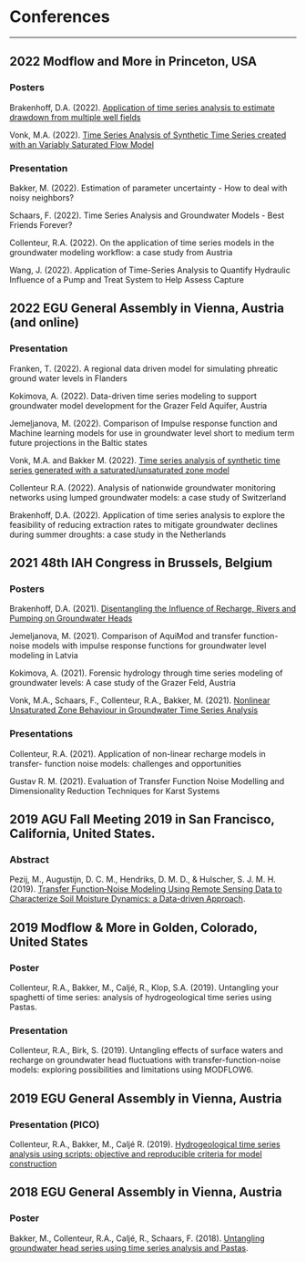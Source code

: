 # Conferences 
-----------------------

## 2022 Modflow and More in Princeton, USA

### Posters
Brakenhoff, D.A. (2022). [Application of time series analysis to estimate drawdown from multiple well fields](https://drive.google.com/file/d/10G0hA6gFeEbMc4qmFMwI3bxgh8EkcjoK/view?usp=sharing)

Vonk, M.A. (2022). [Time Series Analysis of Synthetic Time Series created with an Variably Saturated Flow Model](https://martinvonk.eu/wp-content/uploads/2022/05/Vonk_Poster_Modflow_and_More_22.pdf)

### Presentation
Bakker, M. (2022). Estimation of parameter uncertainty - How to deal with noisy neighbors?

Schaars, F. (2022). Time Series Analysis and Groundwater Models - Best Friends Forever?

Collenteur, R.A. (2022). On the application of time series models in the groundwater modeling workflow: a case study from Austria

Wang, J. (2022). Application of Time-Series Analysis to Quantify Hydraulic Influence of a Pump and Treat System to Help Assess Capture


## 2022 EGU General Assembly in Vienna, Austria (and online)

### Presentation

Franken, T. (2022). A regional data driven model for simulating phreatic ground water levels in Flanders

Kokimova, A. (2022). Data-driven time series modeling to support groundwater model development for the Grazer Feld Aquifer, Austria  

Jemeļjanova, M. (2022). Comparison of Impulse response function and Machine learning models for use in groundwater level short to medium term future projections in the Baltic states

Vonk, M.A. and Bakker M. (2022). [Time series analysis of synthetic time series generated with a saturated/unsaturated zone model](https://martinvonk.eu/wp-content/uploads/2022/05/Presentation_EGU22_Vonk_Bakker_Time_Series_Analysis_Unsaturated_Zone.slides.html#/)

Collenteur R.A. (2022). Analysis of nationwide groundwater monitoring networks using lumped groundwater models: a case study of Switzerland

Brakenhoff, D.A. (2022). Application of time series analysis to explore the feasibility of reducing extraction rates to mitigate groundwater declines during summer droughts: a case study in the Netherlands


## 2021 48th IAH Congress in Brussels, Belgium

### Posters
Brakenhoff, D.A. (2021). [Disentangling the Influence of Recharge, Rivers and Pumping on Groundwater Heads](https://www.artesia-water.nl/wp-content/uploads/poster_iah2021_dbrakenhoff.pdf)

Jemeljanova, M. (2021). Comparison of AquiMod and transfer function-noise models with impulse response functions for groundwater level modeling in Latvia

Kokimova, A. (2021). Forensic hydrology through time series modeling of groundwater levels: A case study of the Grazer Feld, Austria

Vonk, M.A., Schaars, F., Collenteur, R.A., Bakker, M. (2021). [Nonlinear Unsaturated Zone Behaviour in Groundwater Time Series Analysis](https://www.artesia-water.nl/wp-content/uploads/Poster_Martin_IAH_Brussel_2021.pdf)

### Presentations
Collenteur, R.A. (2021). Application of non-linear recharge models in transfer- function noise models: challenges and opportunities

Gustav R. M. (2021). Evaluation of Transfer Function Noise Modelling and Dimensionality Reduction Techniques for Karst Systems

## 2019 AGU Fall Meeting 2019 in San Francisco, California, United States.

### Abstract
Pezij, M., Augustijn, D. C. M., Hendriks, D. M. D., & Hulscher, S. J. M. H. (2019). [Transfer Function‐Noise Modeling Using Remote Sensing Data to Characterize Soil Moisture Dynamics: a Data-driven Approach](https://agu.confex.com/agu/fm19/meetingapp.cgi/Paper/498406). 

## 2019 Modflow & More in Golden, Colorado, United States

### Poster
Collenteur, R.A., Bakker, M., Caljé, R., Klop, S.A. (2019). Untangling your spaghetti of time series: analysis of hydrogeological time series using Pastas.

### Presentation
Collenteur, R.A., Birk, S. (2019). Untangling effects of surface waters and recharge on groundwater head fluctuations with transfer-function-noise models: exploring possibilities and limitations using MODFLOW6. 


## 2019 EGU General Assembly in Vienna, Austria

### Presentation (PICO)
Collenteur, R.A., Bakker, M., Caljé R. (2019). [Hydrogeological time series analysis using scripts: objective and reproducible criteria for model construction](https://meetingorganizer.copernicus.org/EGU2019/EGU2019-15091.pdf)

## 2018 EGU General Assembly in Vienna, Austria

### Poster
Bakker, M., Collenteur, R.A., Caljé, R., Schaars, F. (2018). [Untangling groundwater head series using time series analysis and Pastas](https://meetingorganizer.copernicus.org/EGU2018/EGU2018-7194.pdf).
